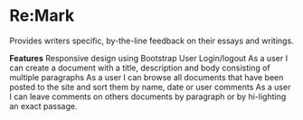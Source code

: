 Re:Mark
=============

Provides writers specific, by-the-line feedback on their essays and writings.

**Features**
Responsive design using Bootstrap
User Login/logout
As a user I can create a document with a title, description and body consisting of multiple paragraphs
As a user I can browse all documents that have been posted to the site and sort them by name, date or user comments
As a user I can leave comments on others documents by paragraph or by hi-lighting an exact passage. 
